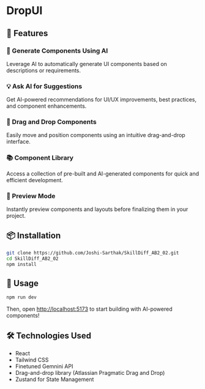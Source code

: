 # DropUI

## 🚀 Features

### 🤖 Generate Components Using AI
Leverage AI to automatically generate UI components based on descriptions or requirements.

### 💡 Ask AI for Suggestions
Get AI-powered recommendations for UI/UX improvements, best practices, and component enhancements.

### 🎯 Drag and Drop Components
Easily move and position components using an intuitive drag-and-drop interface.

### 📚 Component Library
Access a collection of pre-built and AI-generated components for quick and efficient development.

### 👀 Preview Mode
Instantly preview components and layouts before finalizing them in your project.

## 📦 Installation

```bash
git clone https://github.com/Joshi-Sarthak/SkillDiff_AB2_02.git
cd SkillDiff_AB2_02
npm install
```

## 🚀 Usage

```bash
npm run dev
```
Then, open [http://localhost:5173](http://localhost:5173) to start building with AI-powered components!

## 🛠 Technologies Used
-  React
- Tailwind CSS
- Finetuned Gemnini API
- Drag-and-drop library (Atlassian Pragmatic Drag and Drop)
- Zustand for State Management

